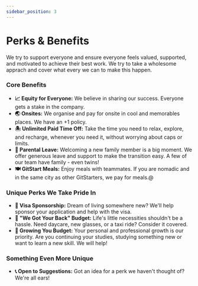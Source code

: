 ```yaml
---
sidebar_position: 3
---
```


# Perks & Benefits

We try to support everyone and ensure everyone feels valued, supported, and motivated to achieve their best work. We try to take a wholesome apprach and cover what every we can to make this happen.

### Core Benefits
- **📈 Equity for Everyone:** We believe in sharing our success. Everyone gets a stake in the company.
- **🌏 Onsites:** We organise and pay for onsite in cool and memorables places. We have an +1 policy.
- **🏝 Unlimited Paid Time Off:** Take the time you need to relax, explore, and recharge, whenever you need it, without worrying about caps or limits.
- **🐣 Parental Leave:** Welcoming a new family member is a big moment. We offer generous leave and support to make the transition easy. A few of our team have family - even twins!
- **🍽 GitStart Meals:** Enjoy meals with teammates. If you are nomadic and in the same city as other GitStarters, we pay for meals.@

### Unique Perks We Take Pride In
- **🛂 Visa Sponsorship:** Dream of living somewhere new? We'll help sponsor your application and help with the visa.
- **👋 "We Got Your Back" Budget:** Life's little necessities shouldn't be a hassle. Need daycare, new glasses, or a taxi ride? Consider it covered.
- **🌱 Growing You Budget:** Your personal and professional growth is our priority. Are you continuing your studies, studying something new or want to learn a new skill. We will help!

### Something Even More Unique
- **📞 Open to Suggestions:** Got an idea for a perk we haven't thought of? We're all ears!

